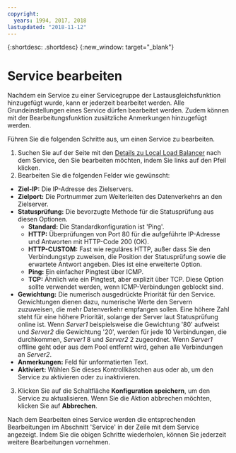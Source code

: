 ```yaml
---
copyright:
  years: 1994, 2017, 2018
lastupdated: "2018-11-12"
---
```


{:shortdesc: .shortdesc}
{:new_window: target="_blank"}

# Service bearbeiten 

Nachdem ein Service zu einer Servicegruppe der Lastausgleichsfunktion hinzugefügt wurde, kann er jederzeit bearbeitet werden. Alle Grundeinstellungen eines Service dürfen bearbeitet werden. Zudem können mit der Bearbeitungsfunktion zusätzliche Anmerkungen hinzugefügt werden. 

Führen Sie die folgenden Schritte aus, um einen Service zu bearbeiten.

1. Suchen Sie auf der Seite mit den [Details zu Local Load Balancer](view-all-load-balancers.html) nach dem Service, den Sie bearbeiten möchten, indem Sie links auf den Pfeil klicken.
2. Bearbeiten Sie die folgenden Felder wie gewünscht:
  - **Ziel-IP:** Die IP-Adresse des Zielservers.
  - **Zielport:** Die Portnummer zum Weiterleiten des Datenverkehrs an den Zielserver.
  - **Statusprüfung:** Die bevorzugte Methode für die Statusprüfung aus diesen Optionen.
      - **Standard:** Die Standardkonfiguration ist 'Ping'.
      - **HTTP:** Überprüfungen von Port 80 für die aufgeführte IP-Adresse und Antworten mit HTTP-Code 200 (OK).
      - **HTTP-CUSTOM:** Fast wie reguläres HTTP, außer dass Sie den Verbindungstyp zuweisen, die Position der Statusprüfung sowie die erwartete Antwort angeben. Dies ist eine erweiterte Option.
      - **Ping:** Ein einfacher Pingtest über ICMP.
      - **TCP:** Ähnlich wie ein Pingtest, aber explizit über TCP.  Diese Option sollte verwendet werden, wenn ICMP-Verbindungen geblockt sind.
  - **Gewichtung:** Die numerisch ausgedrückte Priorität für den Service. Gewichtungen dienen dazu, numerische Werte den Servern zuzuweisen, die mehr Datenverkehr empfangen sollen. Eine höhere Zahl steht für eine höhere Priorität, solange der Server laut Statusprüfung online ist. Wenn _Server1_ beispielsweise die Gewichtung '80' aufweist und _Server2_ die Gewichtung '20', werden für jede 10 Verbindungen, die durchkommen, _Server1_ 8 und _Server2_ 2 zugeordnet. Wenn _Server1_ offline geht oder aus dem Pool entfernt wird, gehen alle Verbindungen an _Server2_.
  - **Anmerkungen:** Feld für unformatierten Text.
  - **Aktiviert:** Wählen Sie dieses Kontrollkästchen aus oder ab, um den Service zu aktivieren oder zu inaktivieren.
3. Klicken Sie auf die Schaltfläche **Konfiguration speichern**, um den Service zu aktualisieren. Wenn Sie die Aktion abbrechen möchten, klicken Sie auf **Abbrechen**.

Nach dem Bearbeiten eines Service werden die entsprechenden Bearbeitungen im Abschnitt 'Service' in der Zeile mit dem Service angezeigt. Indem Sie die obigen Schritte wiederholen, können Sie jederzeit weitere Bearbeitungen vornehmen.
